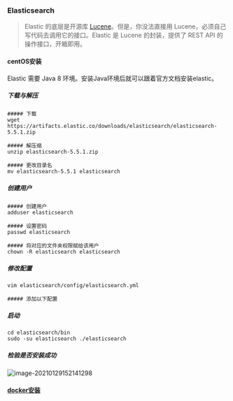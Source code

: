 ### Elasticsearch

>   Elastic 的底层是开源库 [Lucene](https://lucene.apache.org/)。但是，你没法直接用 Lucene，必须自己写代码去调用它的接口。Elastic 是 Lucene 的封装，提供了 REST API 的操作接口，开箱即用。

#### centOS安装

Elastic 需要 Java 8 环境。安装Java环境后就可以跟着官方文档安装elastic。

##### 下载与解压

```shell
##### 下载
wget https://artifacts.elastic.co/downloads/elasticsearch/elasticsearch-5.5.1.zip

##### 解压缩
unzip elasticsearch-5.5.1.zip

##### 更改目录名
mv elasticsearch-5.5.1 elasticsearch
```

##### 创建用户

```shell
##### 创建用户
adduser elasticsearch

##### 设置密码
passwd elasticsearch

##### 将对应的文件夹权限赋给该用户
chown -R elasticsearch elasticsearch
```

##### 修改配置

```shell
vim elasticsearch/config/elasticsearch.yml

##### 添加以下配置

```



##### 启动

```shell
cd elasticsearch/bin
sudo -su elasticsearch ./elasticsearch
```

##### 检验是否安装成功

![image-20210129152141298](https://typroa12138.oss-cn-hangzhou.aliyuncs.com/image/2021/01/2021012915214141.png)



#### [docker安装](../docker/容器/docker安装ElasticSearch.md)





